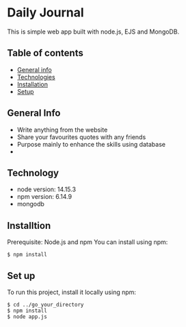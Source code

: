 # Daily Journal 

This is simple web app built with node.js, EJS and MongoDB.

## Table of contents 
* [General info](#general-info)
* [Technologies](#technologies)
* [Installation](#installation)
* [Setup](#setup)

## General Info
- Write anything from the website 
- Share your favourites quotes with any friends 
- Purpose mainly to enhance the skills using database 
- 
## Technology 
- node version: 14.15.3
- npm version: 6.14.9
- mongodb

## Installtion
Prerequisite: Node.js and npm 
You can install using npm:

```
$ npm install 

```
## Set up
To run this project, install it locally using npm:
```
$ cd ../go_your_directory
$ npm install
$ node app.js

```


